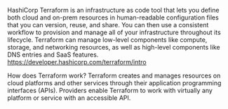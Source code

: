HashiCorp Terraform is an infrastructure as code tool that lets you define both cloud and on-prem resources in human-readable configuration files that you can version, reuse, and share.
You can then use a consistent workflow to provision and manage all of your infrastructure throughout its lifecycle. 
Terraform can manage low-level components like compute, storage, and networking resources, as well as high-level components like DNS entries and SaaS features.
https://developer.hashicorp.com/terraform/intro

How does Terraform work?
Terraform creates and manages resources on cloud platforms and other services through their application programming interfaces (APIs). 
Providers enable Terraform to work with virtually any platform or service with an accessible API.

